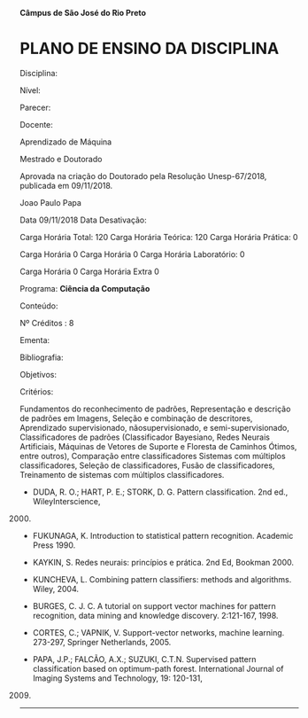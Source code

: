 **Câmpus de São José do Rio Preto**


# PLANO DE ENSINO DA DISCIPLINA


Disciplina:

Nível:

Parecer:

Docente:


Aprendizado de Máquina

Mestrado e Doutorado

Aprovada na criação do Doutorado pela Resolução Unesp-67/2018, publicada em
09/11/2018.

Joao Paulo Papa


Data 09/11/2018 Data Desativação:

Carga Horária Total: 120 Carga Horária Teórica: 120 Carga Horária Prática: 0


Carga Horária 0 Carga Horária 0 Carga Horária Laboratório: 0


Carga Horária 0 Carga Horária Extra 0

Programa: **Ciência da Computação**

Conteúdo:


Nº Créditos : 8


Ementa:

Bibliografia:

Objetivos:

Critérios:


Fundamentos do reconhecimento de padrões, Representação e descrição de padrões em
Imagens, Seleção e combinação de descritores, Aprendizado supervisionado, nãosupervisionado, e semi-supervisionado, Classificadores de padrões (Classificador Bayesiano,
Redes Neurais Artificiais, Máquinas de Vetores de Suporte e Floresta de Caminhos Ótimos,
entre outros), Comparação entre classificadores Sistemas com múltiplos classificadores,
Seleção de classificadores, Fusão de classificadores, Treinamento de sistemas com múltiplos
classificadores.

-  DUDA, R. O.; HART, P. E.; STORK, D. G. Pattern classification. 2nd ed., WileyInterscience,
2000.

-  FUKUNAGA, K. Introduction to statistical pattern recognition. Academic Press 1990.

-  KAYKIN, S. Redes neurais: princípios e prática. 2nd Ed, Bookman 2000.

-  KUNCHEVA, L. Combining pattern classifiers: methods and algorithms. Wiley, 2004.

-  BURGES, C. J. C. A tutorial on support vector machines for pattern recognition, data mining
and knowledge discovery. 2:121-167, 1998.

-  CORTES, C.; VAPNIK, V. Support-vector networks, machine learning. 273-297, Springer
Netherlands, 2005.

-  PAPA, J.P.; FALCÃO, A.X.; SUZUKI, C.T.N. Supervised pattern classification based on
optimum-path forest. International Journal of Imaging Systems and Technology, 19: 120-131,
2009.


-----

